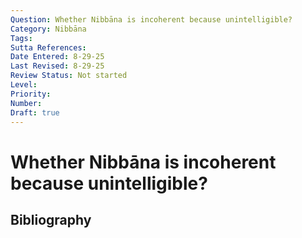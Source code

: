 ```yaml
---
Question: Whether Nibbāna is incoherent because unintelligible?
Category: Nibbāna
Tags: 
Sutta References: 
Date Entered: 8-29-25
Last Revised: 8-29-25
Review Status: Not started
Level: 
Priority: 
Number: 
Draft: true
---
```


# Whether Nibbāna is incoherent because unintelligible?

## Bibliography

<!-- 

Notes:



 -->